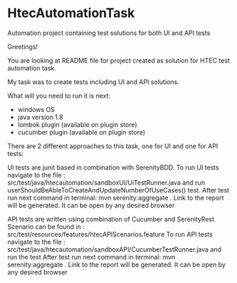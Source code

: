 # HtecAutomationTask
Automation project containing test solutions for both UI and API tests

Greetings!

You are looking at README file for project created as solution for HTEC test automation task. 

My task was to create tests including UI and API solutions.

What will you need to run it is next: 
- windows OS
- java version 1.8
- lombok plugin (available on plugin store)
- cucumber plugin (available on plugin store)

There are 2 different approaches to this task, one for UI and one for API tests:

UI tests are junit based in combination with SerenityBDD.
To run UI tests navigate to the file : src/test/java/htecautomation/sandboxUI/UiTestRunner.java and run userShouldBeAbleToCreateAndUpdateNumberOfUseCases() test.
After test run next command in terminal: mvn serenity:aggregate .
Link to the report will be generated. It can be open by any desired browser

API tests are written using combination of Cucumber and SerenityRest
Scenario can be found in : src/test/resources/features/htecAPIScenarios.feature
To run API tests navigate to the file : src/test/java/htecautomation/sandboxAPI/CucumberTestRunner.java and run the test
After test run next command in terminal: mvn serenity:aggregate .
Link to the report will be generated. It can be open by any desired browser

